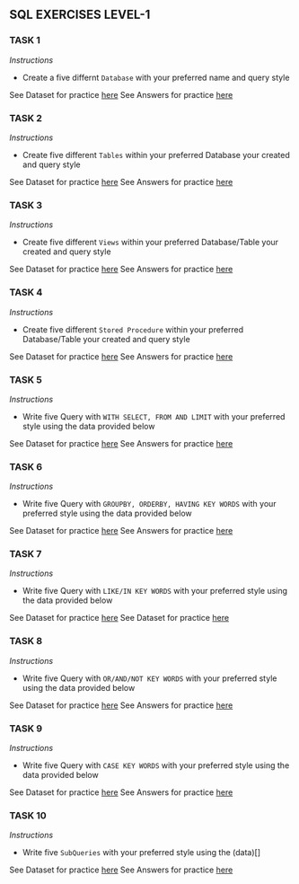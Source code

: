 ## SQL EXERCISES LEVEL-1

### TASK 1
*Instructions*
- Create a five differnt `Database` with your preferred name and query style

See Dataset for practice [here](#)
See Answers for practice [here](09-exercise-answers.md)

### TASK 2
*Instructions*
- Create five different `Tables` within your preferred Database your created and query style

See Dataset for practice [here](#)
See Answers for practice [here](09-exercise-answers.md)

### TASK 3
*Instructions*
- Create five different `Views` within your preferred Database/Table your created and query style

See Dataset for practice [here](#)
See Answers for practice [here](09-exercise-answers.md)

### TASK 4
*Instructions*
- Create five different `Stored Procedure` within your preferred Database/Table your created and query style

See Dataset for practice [here](#)
See Answers for practice [here](09-exercise-answers.md)

### TASK 5
*Instructions*
- Write five Query with `WITH SELECT, FROM AND LIMIT` with your preferred style using the data provided below

See Dataset for practice [here](#)
See Answers for practice [here](09-exercise-answers.md)

### TASK 6
*Instructions*
- Write five Query with `GROUPBY, ORDERBY, HAVING KEY WORDS` with your preferred style using the data provided below

See Dataset for practice [here](#)
See Answers for practice [here](09-exercise-answers.md)


### TASK 7
*Instructions*
- Write five Query with `LIKE/IN KEY WORDS` with your preferred style using the data provided below

See Dataset for practice [here](#)
See Dataset for practice [here](09-exercise-answers.md)


### TASK 8
*Instructions*
- Write five Query with `OR/AND/NOT KEY WORDS` with your preferred style using the data provided below

See Dataset for practice [here](#)
See Answers for practice [here](09-exercise-answers.md)


### TASK 9
*Instructions*
- Write five Query with `CASE KEY WORDS` with your preferred style using the data provided below

See Dataset for practice [here](#)
See Answers for practice [here](09-exercise-answers.md)


### TASK 10
*Instructions*
- Write five `SubQueries` with your preferred style using the (data)[]

See Dataset for practice [here]()
See Answers for practice [here](09-exercise-answers.md)